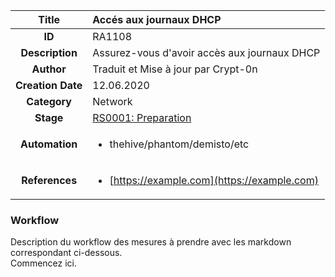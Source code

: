 | Title                       | Accés aux journaux DHCP         |
|:---------------------------:|:--------------------|
| **ID**                      | RA1108            |
| **Description**             | Assurez-vous d'avoir accès aux journaux DHCP   |
| **Author**                  | Traduit et Mise à jour par Crypt-0n        |
| **Creation Date**           | 12.06.2020 |
| **Category**                | Network      |
| **Stage**                   |[RS0001: Preparation](../Response_Stages/RS0001.md)| 
| **Automation** |<ul><li>thehive/phantom/demisto/etc</li></ul>|
| **References** |<ul><li>[https://example.com](https://example.com)</li></ul>|

### Workflow

Description du workflow des mesures à prendre avec les markdown correspondant ci-dessous.  
Commencez ici.
